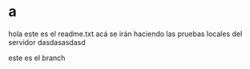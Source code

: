 # a
hola este es el readme.txt
acá se irán haciendo las pruebas locales del servidor
dasdasasdasd


este es el branch